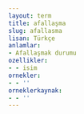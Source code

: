 ```yaml
---
layout: term
title: afallaşma
slug: afallasma
lisan: Türkçe
anlamlar:
- Afallaşmak durumu
ozellikler:
- - isim
ornekler:
- - ''
orneklerkaynak:
- - ''
---
```

